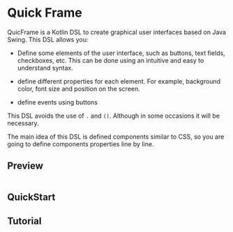# Quick Frame
QuicFrame is a Kotlin DSL to create graphical user interfaces based on Java Swing. 
This DSL allows you:

- Define some elements of the user interface, such as buttons, text fields, checkboxes, etc. 
This can be done using an intuitive and easy to understand syntax.

- define different properties for each element.
For example, background color, font size and position on the screen.

- define events using buttons

This DSL avoids the use of `.` and `()`. Although in some occasions it will be necessary.

The main idea of this DSL is defined components similar to CSS, so you are going to define 
components properties line by line. 

## Preview

```kotlin

```

## QuickStart

## Tutorial